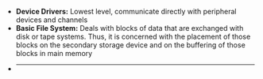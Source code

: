 - **Device Drivers:** Lowest level, communicate directly with peripheral devices and channels
- **Basic File System:** Deals with blocks of data that are exchanged with disk or tape systems. Thus, it is concerned with the placement of those blocks on the secondary storage device and on the buffering of those blocks in main memory
- ****
